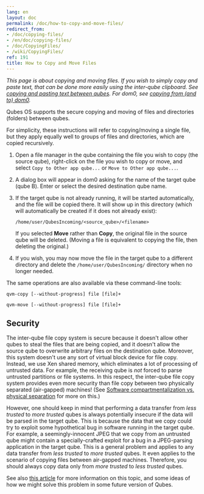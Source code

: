 ```yaml
---
lang: en
layout: doc
permalink: /doc/how-to-copy-and-move-files/
redirect_from:
- /doc/copying-files/
- /en/doc/copying-files/
- /doc/CopyingFiles/
- /wiki/CopyingFiles/
ref: 191
title: How to Copy and Move Files
---
```



*This page is about copying and moving files.
If you wish to simply copy and paste text, that can be done more easily using the inter-qube clipboard.
See [copying and pasting text between qubes](/doc/how-to-copy-and-paste-text/).
For dom0, see [copying from (and to) dom0](/doc/how-to-copy-from-dom0/).*

Qubes OS supports the secure copying and moving of files and directories (folders) between qubes.

For simplicity, these instructions will refer to copying/moving a single file, but they apply equally well to groups of files and directories, which are copied recursively.

 1. Open a file manager in the qube containing the file you wish to copy (the source qube), right-click on the file you wish to copy or move, and select `Copy to Other app qube...` or `Move to Other app qube...`.

 2. A dialog box will appear in dom0 asking for the name of the target qube (qube B). 
    Enter or select the desired destination qube name.

 3. If the target qube is not already running, it will be started automatically, and the file will be copied there.
    It will show up in this directory (which will automatically be created if it does not already exist):

        /home/user/QubesIncoming/<source_qube>/<filename>

    If you selected **Move** rather than **Copy**, the original file in the source qube will be deleted.
    (Moving a file is equivalent to copying the file, then deleting the original.)

 4. If you wish, you may now move the file in the target qube to a different directory and delete the `/home/user/QubesIncoming/` directory when no longer needed.

The same operations are also available via these command-line tools:

```
qvm-copy [--without-progress] file [file]+
```

```
qvm-move [--without-progress] file [file]+
```

Security
--------

The inter-qube file copy system is secure because it doesn't allow other qubes to steal the files that are being copied, and it doesn't allow the source qube to overwrite arbitrary files on the destination qube.
Moreover, this system doesn't use any sort of virtual block device for file copy.
Instead, we use Xen shared memory, which eliminates a lot of processing of untrusted data.
For example, the receiving qube is *not* forced to parse untrusted partitions or file systems.
In this respect, the inter-qube file copy system provides even more security than file copy between two physically separated (air-gapped) machines!
(See [Software compartmentalization vs. physical separation](https://invisiblethingslab.com/resources/2014/Software_compartmentalization_vs_physical_separation.pdf) for more on this.)

However, one should keep in mind that performing a data transfer from *less trusted* to *more trusted* qubes is always potentially insecure if the data will be parsed in the target qube.
This is because the data that we copy could try to exploit some hypothetical bug in software running in the target qube.
For example, a seemingly-innocent JPEG that we copy from an untrusted qube might contain a specially-crafted exploit for a bug in a JPEG-parsing application in the target qube.
This is a general problem and applies to any data transfer from *less trusted* to *more trusted* qubes.
It even applies to the scenario of copying files between air-gapped machines.
Therefore, you should always copy data only from *more trusted* to *less trusted* qubes.

See also [this article](https://blog.invisiblethings.org/2011/03/13/partitioning-my-digital-life-into.html) for more information on this topic, and some ideas of how we might solve this problem in some future version of Qubes.
